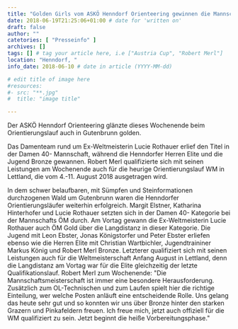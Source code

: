 ```yaml
---
title: "Golden Girls vom ASKÖ Henndorf Orienteering gewinnen die Mannschafts ÖM "
date: 2018-06-19T21:25:06+01:00 # date for 'written on'
draft: false
author: ""
catetories: [ "Presseinfo" ]
archives: []
tags: [] # tag your article here, i.e ["Austria Cup", "Robert Merl"]
location: "Henndorf, "
info_date: 2018-06-10 # date in article (YYYY-MM-dd)

# edit title of image here
#resources:
#- src: "**.jpg"
#  title: "image title"

---
```


Der ASKÖ Henndorf Orienteering glänzte dieses Wochenende beim Orientierungslauf auch in Gutenbrunn golden.

<!--more-->

Das Damenteam rund um Ex-Weltmeisterin Lucie Rothauer erlief den Titel in der Damen 40- Mannschaft, während die Henndorfer Herren Elite und die Jugend Bronze gewannen. Robert Merl qualifizierte sich mit seinen Leistungen am Wochenende auch für die heurige Orientierungslauf WM in Lettland, die vom 4.-11. August 2018 ausgetragen wird.

In dem schwer belaufbaren, mit Sümpfen und Steinformationen durchzogenen Wald um Gutenbrunn waren die Henndorfer Orientierungsläufer weiterhin erfolgreich. Margit Elstner, Katharina Hinterhofer und Lucie Rothauer setzten sich in der Damen 40- Kategorie bei der Mannschafts ÖM durch. Am Vortag gewann die Ex-Weltmeisterin Lucie Rothauer auch ÖM Gold über die Langdistanz in dieser Kategorie. Die Jugend mit Leon Ebster, Jonas Königstorfer und Peter Ebster erliefen ebenso wie die Herren Elite mit Christian Wartbichler, Jugendtraininer Markus König und Robert Merl Bronze. Letzterer qualifiziert sich mit seinen Leistungen auch für die Weltmeisterschaft Anfang August in Lettland, denn die Langdistanz am Vortag war für die Elite gleichzeitig der letzte Qualifikationslauf. Robert Merl zum Wochenende: "Die Mannschaftsmeisterschaft ist immer eine besondere Herausforderung. Zusätzlich zum OL-Technischen und zum Laufen spielt hier die richtige Einteilung, wer welche Posten anläuft eine entscheidende Rolle. Uns gelang das heute sehr gut und so konnten wir uns über Bronze hinter den starken Grazern und Pinkafeldern freuen. Ich freue mich, jetzt auch offiziell für die WM qualifiziert zu sein. Jetzt beginnt die heiße Vorbereitungsphase."